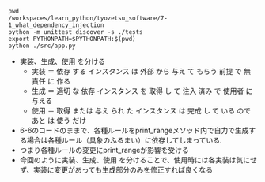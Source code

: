 ```
pwd
/workspaces/learn_python/tyozetsu_software/7-1_what_dependency_injection
python -m unittest discover -s ./tests
export PYTHONPATH=$PYTHONPATH:$(pwd)
python ./src/app.py 
```
* 実装、生成、使用 を分ける
    - 実装 ＝ 依存 する インスタンス は 外部 から 与え て もらう 前提 で 無責任 に 作る
    - 生成 ＝ 適切 な 依存 インスタンス を 取得 し て 注入 済み で 使用者 に 与える
    - 使用 ＝ 取得 または 与え られ た インスタンス は 完成 し て いる ので あと は 使う だけ
* 6-6のコードのままで、各種ルールをprint_rangeメソッド内で自力で生成する場合は各種ルール（具象のふるまい）に依存してしまっている.
* つまり各種ルールの変更にprint_rangeが影響を受ける
* 今回のように実装、生成、使用 を分けることで、使用時には各実装は気にせず、実装に変更があっても生成部分のみを修正すれば良くなる